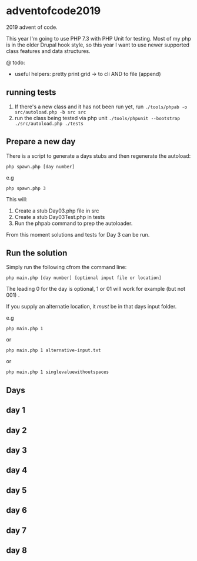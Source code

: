 # adventofcode2019

2019 advent of code.

This year I'm going to use PHP 7.3 with PHP Unit for testing.
Most of my php is in the older Drupal hook style, so this year I want to use newer supported class features and data structures.

@ todo:
 * useful helpers: pretty print grid -> to cli AND to file (append)

## running tests

 1. If there's a new class and it has not been run yet, run `./tools/phpab -o src/autoload.php -b src src`
 2. run the class being tested via php unit `./tools/phpunit --bootstrap ./src/autoload.php ./tests`

## Prepare a new day

There is a script to generate a days stubs and then regenerate the autoload:

`php spawn.php [day number]`

e.g

`php spawn.php 3`

This will:
 1. Create a stub Day03.php file in src
 2. Create a stub Day03Test.php in tests
 3. Run the phpab command to prep the autoloader.

From this moment solutions and tests for Day 3 can be run.

## Run the solution

Simply run the following cfrom the command line:

`php main.php [day number] [optional input file or location]` 

The leading 0 for the day is optional, 1 or 01 will work for example (but not 001) .

If you supply an alternatie location, it _must_ be in that days input folder.

e.g 

`php main.php 1` 

or

`php main.php 1 alternative-input.txt` 

or

`php main.php 1 singlevaluewithoutspaces` 



## Days

## day 1

## day 2

## day 3

## day 4

## day 5

## day 6

## day 7

## day 8
